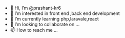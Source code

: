 - 👋 Hi, I’m @prashant-kr6
- 👀 I’m interested in front end ,back end development
- 🌱 I’m currently learning php,laravale,react
- 💞️ I’m looking to collaborate on ...
- 📫 How to reach me ...

<!---
prashant-kr6/prashant-kr6 is a ✨ special ✨ repository because its `README.md` (this file) appears on your GitHub profile.
You can click the Preview link to take a look at your changes.
--->
